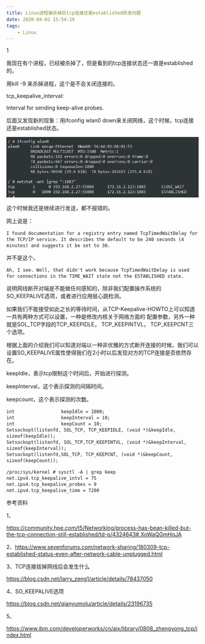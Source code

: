 ```yaml
---
title: Linux进程被杀掉后tcp连接还是established状态问题
date: 2020-04-02 15:54:19
tags:
	- Linux
---
```


1

我现在有个进程，已经被杀掉了，但是看到的tcp连接状态还一直是established的。

用kill -9 来杀掉进程，这个是不会关闭连接的。

  tcp_keepalive_interval:

Interval for sending keep-alive probes.  



后面又发现新的现象：用ifconfig wlan0 down来关闭网络，这个时候，tcp连接还是established状态。

![1589448995410](../images/random_name/1589448995410.png)

这个时候我还是继续进行发送，都不报错的。

网上说是：

```
I found documentation for a registry entry named TcpTimedWaitDelay for the TCP/IP service. It describes the default to be 240 seconds (4 minutes) and suggests it be set to 30.
```

并不是这个。

```
Ah, I see. Well, that didn't work because TcpTimedWaitDelay is used for connections in the TIME_WAIT state not the ESTABLISHED state.
```



说明网线断开对端是不能做任何感知的，除非我们配置操作系统的SO_KEEPALIVE选项，或者进行应用层心跳检测。

如果我们不能接受如此之长的等待时间，从TCP-Keepalive-HOWTO上可以知道一共有两种方式可以设置，一种是修改内核关于网络方面的 配置参数，另外一种就是SOL_TCP字段的TCP_KEEPIDLE， TCP_KEEPINTVL， TCP_KEEPCNT三个选项。

根据上面的介绍我们可以知道对端以一种非优雅的方式断开连接的时候，我们可以设置SO_KEEPALIVE属性使得我们在2小时以后发现对方的TCP连接是否依然存在。 

keepIdle，表示tcp限制这个时间后，开始进行探测。

keepInterval，这个表示探测的间隔时间。

keepcount，这个表示探测的次数。

```
int                 keepIdle = 1000;
int                 keepInterval = 10;
int                 keepCount = 10;
Setsockopt(listenfd, SOL_TCP, TCP_KEEPIDLE, (void *)&keepIdle, sizeof(keepIdle));
Setsockopt(listenfd, SOL_TCP,TCP_KEEPINTVL, (void *)&keepInterval, sizeof(keepInterval));
Setsockopt(listenfd,SOL_TCP, TCP_KEEPCNT, (void *)&keepCount, sizeof(keepCount));
```



```
/proc/sys/kernel # sysctl -A | grep keep  
net.ipv4.tcp_keepalive_intvl = 75         
net.ipv4.tcp_keepalive_probes = 9         
net.ipv4.tcp_keepalive_time = 7200        
```



参考资料

1、

https://community.hpe.com/t5/Networking/process-has-bean-killed-but-the-tcp-connection-still-established/td-p/4324643#.XoWaQGmHqJA

2、https://www.sevenforums.com/network-sharing/180309-tcp-established-status-even-after-network-cable-unplugged.html

3、TCP连接拔掉网线后会发生什么

https://blog.csdn.net/larry_zeng1/article/details/78437050

4、SO_KEEPALIVE选项

https://blog.csdn.net/qianyumolu/article/details/23196735

5、

https://www.ibm.com/developerworks/cn/aix/library/0808_zhengyong_tcp/index.html